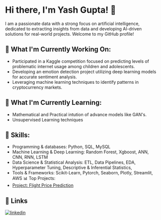# Hi there, I'm Yash Gupta! 👋
I am a passionate data with a strong focus on artificial intelligence, dedicated to extracting insights from data and developing AI-driven solutions for real-world projects. Welcome to my GitHub profile!

## 🔭 What I'm Currently Working On:
- Participated in a Kaggle competition focused on predicting levels of problematic internet usage among children and adolescents.
- Developing an emotion detection project utilizing deep learning models for accurate sentiment analysis.
- Leveraging machine learning techniques to identify patterns in cryptocurrency markets.
## 🌱 What I'm Currently Learning:
- Mathematical and Practical intution of advance models like GAN's.
- Unsupervised Learning techniques
## 💼 Skills:
- Programming & databases: Python, SQL, MySQL
- Machine Learning & Deep Learning: Random Forest, Xgboost, ANN, CNN, RNN, LSTM
- Data Science & Statistical Analysis: ETL, Data Pipelines, EDA, Hyperparameter Tuning, Descriptive & Inferential Statistics,
- Tools & Frameworks: Scikit-Learn, Pytorch, Seaborn, Plotly, Streamlit, AWS
📊 Top Projects:
- [Project: Flight Price Prediction](https://github.com/YASHGUPTA2611/Flights-Price-Prediction-Streamlit-Deployment)

## 🔗 Links
[![linkedin](https://img.shields.io/badge/linkedin-0A66C2?style=for-the-badge&logo=linkedin&logoColor=white)](https://www.linkedin.com/in/yash-gupta-3b1050167/)
